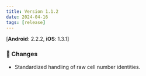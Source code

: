 ```yaml
---
title: Version 1.1.2
date: 2024-04-16
tags: [release]
---
```

[**Android**: 2.2.2, **iOS**: 1.3.1]
### 🔄 Changes
* Standardized handling of raw cell number identities.